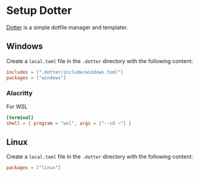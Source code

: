# Setup Dotter

[Dotter](https://github.com/SuperCuber/dotter) is a simple dotfile manager and templater.

## Windows

Create a `local.toml` file in the `.dotter` directory with the following content:

```toml
includes = [".dotter/include/windows.toml"]
packages = ["windows"]
```

### Alacritty

For WSL

```toml
[terminal]
shell = { program = "wsl", args = ["--cd ~"] }
```

## Linux

Create a `local.toml` file in the `.dotter` directory with the following content:

```toml
packages = ["linux"]
```
